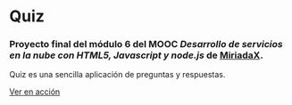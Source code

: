 # Quiz

### Proyecto final del módulo 6 del MOOC ***Desarrollo de servicios en la nube con HTML5, Javascript y node.js*** de [MiriadaX](https://www.miriadax.net).

Quiz es una sencilla aplicación de preguntas y respuestas.

[Ver en acción](https://quiz-2015-rdab.herokuapp.com/)
